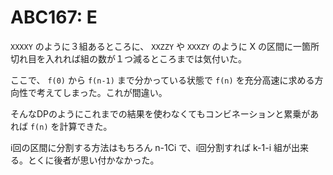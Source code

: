 # ABC167: E

`XXXXY` のように３組あるところに、 `XXZZY` や `XXXZY` のように X の区間に一箇所切れ目を入れれば組の数が１つ減るところまでは気付いた。

ここで、 `f(0)` から `f(n-1)` まで分かっている状態で `f(n)` を充分高速に求める方向性で考えてしまった。これが間違い。

そんなDPのようにこれまでの結果を使わなくてもコンビネーションと累乗があれば `f(n)` を計算できた。

i回の区間に分割する方法はもちろん n-1Ci で、i回分割すれば k-1-i 組が出来る。とくに後者が思い付かなかった。

